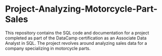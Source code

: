 # Project-Analyzing-Motorcycle-Part-Sales
This repository contains the SQL code and documentation for a project completed as part of the DataCamp certification as an Associate Data Analyst in SQL. The project revolves around analyzing sales data for a company specializing in motorcycle parts.
